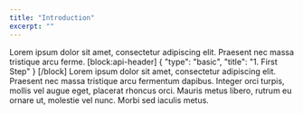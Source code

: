 ```yaml
---
title: "Introduction"
excerpt: ""
---
```

Lorem ipsum dolor sit amet, consectetur adipiscing elit. Praesent nec massa tristique arcu ferme.
[block:api-header]
{
  "type": "basic",
  "title": "1. First Step"
}
[/block]
Lorem ipsum dolor sit amet, consectetur adipiscing elit. Praesent nec massa tristique arcu fermentum dapibus. Integer orci turpis, mollis vel augue eget, placerat rhoncus orci. Mauris metus libero, rutrum eu ornare ut, molestie vel nunc. Morbi sed iaculis metus.